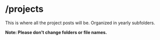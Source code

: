 # /projects

This is where all the project posts will be. Organized in yearly subfolders.

**Note: Please don't change folders or file names.**